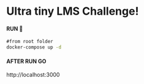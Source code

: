 # Ultra tiny LMS Challenge!

#### RUN 🚀
```cmd
#from root folder
docker-compose up -d
```
#### AFTER RUN GO
http://localhost:3000
